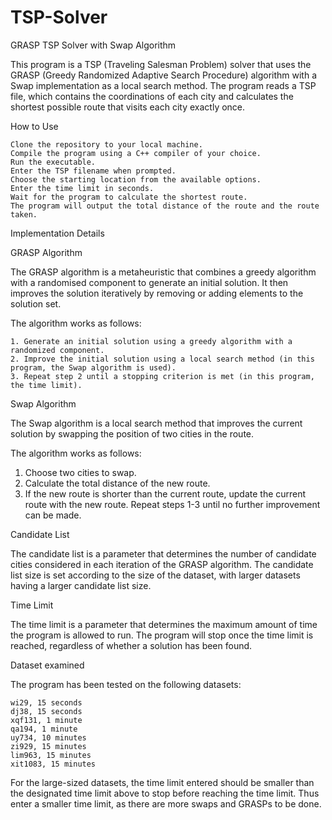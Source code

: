 # TSP-Solver

GRASP TSP Solver with Swap Algorithm

This program is a TSP (Traveling Salesman Problem) solver that uses the GRASP (Greedy Randomized Adaptive Search Procedure) algorithm with a Swap implementation as a local search method. 
The program reads a TSP file, which contains the coordinations of each city and calculates the shortest possible route that visits each city exactly once.

How to Use

    Clone the repository to your local machine.
    Compile the program using a C++ compiler of your choice.
    Run the executable.
    Enter the TSP filename when prompted.
    Choose the starting location from the available options.
    Enter the time limit in seconds.
    Wait for the program to calculate the shortest route.
    The program will output the total distance of the route and the route taken.

Implementation Details

GRASP Algorithm

The GRASP algorithm is a metaheuristic that combines a greedy algorithm with a randomised component to generate an initial solution. 
It then improves the solution iteratively by removing or adding elements to the solution set. 

The algorithm works as follows:

    1. Generate an initial solution using a greedy algorithm with a randomized component.
    2. Improve the initial solution using a local search method (in this program, the Swap algorithm is used).
    3. Repeat step 2 until a stopping criterion is met (in this program, the time limit).

Swap Algorithm

The Swap algorithm is a local search method that improves the current solution by swapping the position of two cities in the route. 

The algorithm works as follows:

 1. Choose two cities to swap.
 2. Calculate the total distance of the new route.
 3. If the new route is shorter than the current route, update the current route with the new route.
    Repeat steps 1-3 until no further improvement can be made.

Candidate List

The candidate list is a parameter that determines the number of candidate cities considered in each iteration of the GRASP algorithm. 
The candidate list size is set according to the size of the dataset, with larger datasets having a larger candidate list size.

Time Limit

The time limit is a parameter that determines the maximum amount of time the program is allowed to run. The program will stop once the time limit is reached, regardless of whether a solution has been found.

Dataset examined

The program has been tested on the following datasets:

    wi29, 15 seconds
    dj38, 15 seconds
    xqf131, 1 minute
    qa194, 1 minute
    uy734, 10 minutes
    zi929, 15 minutes
    lim963, 15 minutes
    xit1083, 15 minutes

For the large-sized datasets, the time limit entered should be smaller than the designated time limit above to stop before reaching the time limit. Thus enter a smaller time limit, as there are more swaps and GRASPs to be done.
